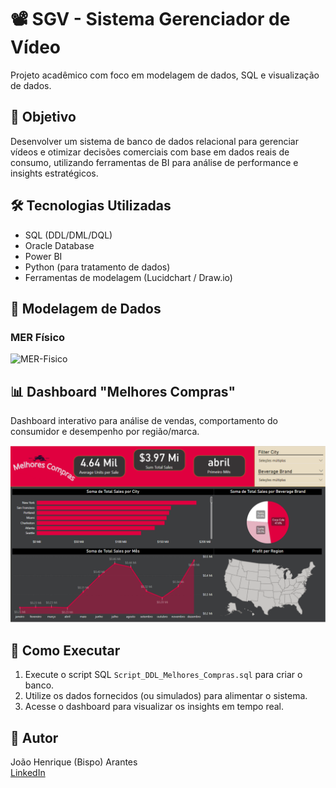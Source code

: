 # 📽️ SGV - Sistema Gerenciador de Vídeo  
Projeto acadêmico com foco em modelagem de dados, SQL e visualização de dados.

## 🎯 Objetivo  
Desenvolver um sistema de banco de dados relacional para gerenciar vídeos e otimizar decisões comerciais com base em dados reais de consumo, utilizando ferramentas de BI para análise de performance e insights estratégicos.

## 🛠️ Tecnologias Utilizadas  
- SQL (DDL/DML/DQL)  
- Oracle Database  
- Power BI  
- Python (para tratamento de dados)  
- Ferramentas de modelagem (Lucidchart / Draw.io)

## 🧩 Modelagem de Dados  

### MER Físico  
![MER-Fisico](./IMGs/Modelo-Físico.png)

## 📊 Dashboard "Melhores Compras"  

Dashboard interativo para análise de vendas, comportamento do consumidor e desempenho por região/marca.

![Dashboard](./IMGs/Dashboard-Melhores_Compras.png)

## 🚀 Como Executar  
1. Execute o script SQL `Script_DDL_Melhores_Compras.sql` para criar o banco.  
2. Utilize os dados fornecidos (ou simulados) para alimentar o sistema.  
3. Acesse o dashboard para visualizar os insights em tempo real.

## 👤 Autor  
João Henrique (Bispo) Arantes  
[LinkedIn](https://www.linkedin.com/in/joaoharv/)  
